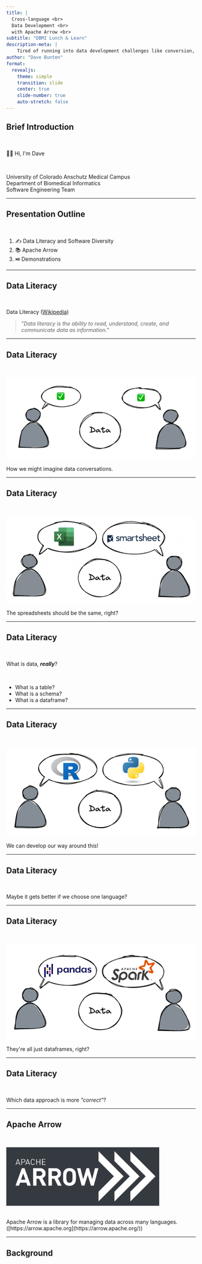 ```yaml
---
title: |
  Cross-language <br>
  Data Development <br> 
  with Apache Arrow <br>
subtitle: "DBMI Lunch & Learn"
description-meta: |
    Tired of running into data development challenges like conversion, datatyping, and performance without a unified standard? This talk will cover Apache Arrow: a unique opportunity to enable standardized multi-lingual and high-performance data development. We'll cover a brief background, how Arrow compares to similar software, and some development examples.
author: "Dave Bunten"
format:
  revealjs: 
    theme: simple
    transition: slide
    center: true
    slide-number: true
    auto-stretch: false
---
```



## Brief Introduction

<br>

👋🤓 Hi, I'm Dave

<br>

University of Colorado Anschutz Medical Campus<br>
Department of Biomedical Informatics<br>
Software Engineering Team

---

## Presentation Outline

<br>

1. ✍️ Data Literacy and Software Diversity
1. 📚 Apache Arrow
1. ⏯️ Demonstrations

---

## Data Literacy

<br>

Data Literacy ([Wikipedia](https://en.wikipedia.org/wiki/Data_literacy))

> _"Data literacy is the ability to read, understand, create, and communicate data as information."_

---

## Data Literacy

<br>

![](2023-04-12-08-49-53.png)

How we might imagine data conversations.

---

## Data Literacy

<br>

![](2023-04-12-09-13-23.png)

The spreadsheets should be the same, right?

---

## Data Literacy

<br>

What is data, ___really___?

<br>

- What is a table?
- What is a schema?
- What is a dataframe?

---

## Data Literacy

<br>

![](2023-04-12-08-55-53.png)

We can develop our way around this!

---

## Data Literacy

<br>

Maybe it gets better if we choose one language?

---

## Data Literacy

<br>

![](2023-04-12-09-02-26.png)

They're all just dataframes, right?

---

## Data Literacy

<br>

Which data approach is more _"correct"_?

---

## Apache Arrow

<br>

![](assets/arrow.png)

<br>
Apache Arrow is a library for managing data across many languages. ([https://arrow.apache.org](https://arrow.apache.org/))

---

## Background
